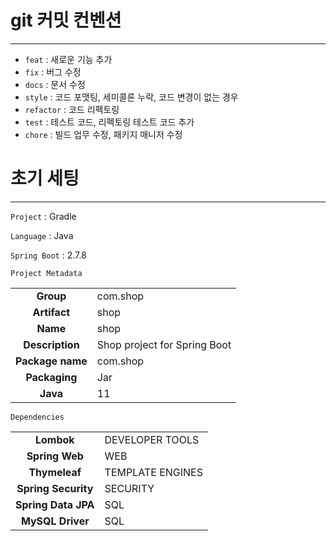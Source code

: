 # git 커밋 컨벤션
***
* `feat` : 새로운 기능 추가
* `fix` : 버그 수정
* `docs` : 문서 수정
* `style` : 코드 포맷팅, 세미콜론 누락, 코드 변경이 없는 경우
* `refactor` : 코드 리펙토링
* `test` : 테스트 코드, 리펙토링 테스트 코드 추가
* `chore` : 빌드 업무 수정, 패키지 매니저 수정

# 초기 세팅
***

`Project` : Gradle

`Language` : Java

`Spring Boot` : 2.7.8

`Project Metadata`
<table>
    <tr>
        <td style="text-align:center"><Strong>Group</Strong></td>
        <td>com.shop</td>
    </tr>
    <tr>
        <td style="text-align:center"><Strong>Artifact</Strong></td>
        <td>shop</td>
    </tr>
    <tr>
        <td style="text-align:center"><Strong>Name</Strong></td>
        <td>shop</td>
    </tr>
    <tr>
        <td style="text-align:center"><Strong>Description</Strong></td>
        <td>Shop project for Spring Boot</td>
    </tr>
    <tr>
        <td style="text-align:center"><Strong>Package name</Strong></td>
        <td>com.shop</td>
    </tr>
    <tr>
        <td style="text-align:center"><Strong>Packaging</Strong></td>
        <td>Jar</td>
    </tr>
    <tr>
        <td style="text-align:center"><Strong>Java</Strong></td>
        <td>11</td>
    </tr>
</table>

`Dependencies`
<table>
    <tr>
        <td style="text-align:center"><Strong>Lombok</Strong></td>
        <td>DEVELOPER TOOLS</td>
    </tr>
    <tr>
        <td style="text-align:center"><Strong>Spring Web</Strong></td>
        <td>WEB</td>
    </tr>
    <tr>
        <td style="text-align:center"><Strong>Thymeleaf</Strong></td>
        <td>TEMPLATE ENGINES</td>
    </tr>
    <tr>
        <td style="text-align:center"><Strong>Spring Security</Strong></td>
        <td>SECURITY</td>
    </tr>
    <tr>
        <td style="text-align:center"><Strong>Spring Data JPA</Strong></td>
        <td>SQL</td>
    </tr>
    <tr>
        <td style="text-align:center"><Strong>MySQL Driver</Strong></td>
        <td>SQL</td>
    </tr>
</table>